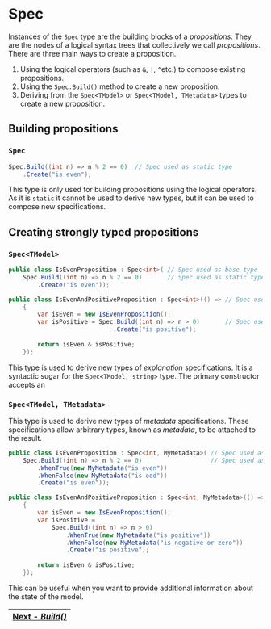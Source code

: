 ﻿# Spec
Instances of the `Spec` type are the building blocks of a _propositions_.
They are the nodes of a logical syntax trees that collectively we call _propositions_.
There are three main ways to create a proposition.

1. Using the logical operators (such as `&`, `|`,  `^`etc.) to compose existing propositions.
2. Using the `Spec.Build()` method to create a new proposition.
3. Deriving from the `Spec<TModel>` or `Spec<TModel, TMetadata>` types to create a new proposition.

## Building propositions
### `Spec` 
```csharp
Spec.Build((int n) => n % 2 == 0)  // Spec used as static type
    .Create("is even");
````
This type is only used for building propositions using the logical operators.
As it is `static` it cannot be used to derive new types, but it can be used to compose new specifications.

## Creating strongly typed propositions
### `Spec<TModel>`
```csharp
public class IsEvenProposition : Spec<int>( // Spec used as base type
    Spec.Build((int n) => n % 2 == 0)       // Spec used as static type
        .Create("is even"));

public class IsEvenAndPositiveProposition : Spec<int>(() => // Spec used as base type
    {
        var isEven = new IsEvenProposition();
        var isPositive = Spec.Build((int n) => n > 0)       // Spec used as static type
                             .Create("is positive");
        
        return isEven & isPositive;    
    });
```
This type is used to derive new types of _explanation_ specifications.
It is a syntactic sugar for the `Spec<TModel, string>` type.
The primary constructor accepts an

### `Spec<TModel, TMetadata>`
This type is used to derive new types of _metadata_ specifications.
These specifications allow arbitrary types, known as _metadata_, to be attached to the result.
```csharp 
public class IsEvenProposition : Spec<int, MyMetadata>( // Spec used as base type
    Spec.Build((int n) => n % 2 == 0)                   // Spec used as static type
        .WhenTrue(new MyMetadata("is even"))
        .WhenFalse(new MyMetadata("is odd"))
        .Create("is even"));

public class IsEvenAndPositiveProposition : Spec<int, MyMetadata>(() => // Spec used as base type
    {
        var isEven = new IsEvenProposition();
        var isPositive = 
            Spec.Build((int n) => n > 0)                                // Spec used as static type
                .WhenTrue(new MyMetadata("is positive"))
                .WhenFalse(new MyMetadata("is negative or zero"))
                .Create("is positive");
        
        return isEven & isPositive;    
    });
```

This can be useful when you want to provide additional information about the state of the model.

| [Next - _Build()_](./build.md) |
|:------------------------------:|